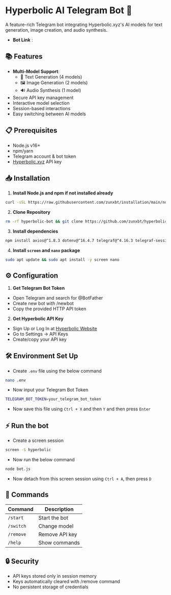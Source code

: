 # Hyperbolic AI Telegram Bot 🤖

A feature-rich Telegram bot integrating Hyperbolic.xyz's AI models for text generation, image creation, and audio synthesis.

- **Bot Link** : 
## 📚 Features
- **Multi-Model Support**:
  - 📝 Text Generation (4 models)
  - 🖼️ Image Generation (2 models)
  - 🔊 Audio Synthesis (1 model)
- Secure API key management
- Interactive model selection
- Session-based interactions
- Easy switching between AI models

## 📋 Prerequisites
- Node.js v16+ 
- npm/yarn
- Telegram account & bot token
- [Hyperbolic.xyz](https://hyperbolic.xyz/) API key

## 📥 Installation
1. **Install Node.js and npm if not installed already**
```bash
curl -sSL https://raw.githubusercontent.com/zunxbt/installation/main/node.sh | bash
```
2. **Clone Repository**
```bash
rm -rf hyperbolic-bot && git clone https://github.com/zunxbt/hyperbolic-bot.git && cd hyperbolic-bot
```
3. **Install dependencies**
```bash
npm install axios@^1.8.3 dotenv@^16.4.7 telegraf@^4.16.3 telegraf-session-local@^2.1.1
```

4. **Install `screen` and `nano` package**
```bash
sudo apt update && sudo apt install -y screen nano
```

## ⚙️ Configuration
1. **Get Telegram Bot Token**
- Open Telegram and search for @BotFather
- Create new bot with /newbot
- Copy the provided HTTP API token

2. **Get Hyperbolic API Key**
- Sign Up or Log In at [Hyperbolic Website](https://hyperbolic.xyz)
- Go to Settings → API Keys
- Create/copy your API key

## 🛠️ Environment Set Up
- Create `.env` file using the below command
```bash
nano .env
```
- Now input your Telegram Bot Token
```bash
TELEGRAM_BOT_TOKEN=your_telegram_bot_token
```
- Now save this file using `Ctrl + X` and then `Y` and then press `Enter`

## ⚡ Run the bot
- Create a screen session
```bash
screen -S hyperbolic
```
- Now run the below command
```bash
node bot.js
```
- Now detach from this screen session using `Ctrl + A`, then press `D`

## 📜 Commands

| Command    | Description            |
|------------|------------------------|
| `/start`   | Start the bot          |
| `/switch`  | Change model           |
| `/remove`  | Remove API key         |
| `/help`    | Show commands          |

## 🔒 Security
- API keys stored only in session memory
- Keys automatically cleared with /remove command
- No persistent storage of credentials
